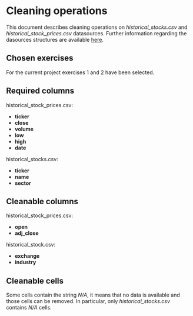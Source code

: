 # Cleaning operations

This document describes cleaning operations on _historical_stocks.csv_ and _historical_stock_prices.csv_ datasources.
Further information regarding the dasources structures are available [here](./data/README.md).

## Chosen exercises

For the current project exercises 1 and 2 have been selected.

## Required columns

historical_stock_prices.csv:
* **ticker**
* **close**
* **volume**
* **low**
* **high**
* **date**

historical_stocks.csv:
* **ticker**
* **name**
* **sector**

## Cleanable columns

historical_stock_prices.csv:
* **open**
* **adj_close**

historical_stock.csv:
* **exchange**
* **industry**

## Cleanable cells

Some cells contain the string _N/A_, it means that no data is available and those cells can be removed.
In particular, only _historical_stocks.csv_ contains _N/A_ cells.
